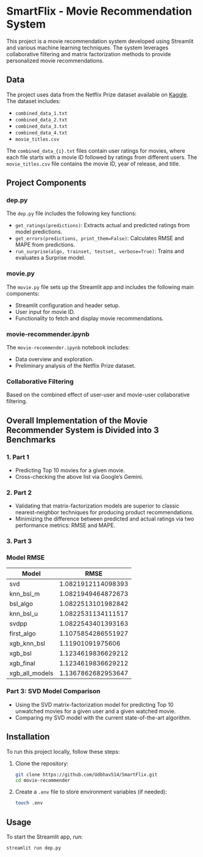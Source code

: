 # SmartFlix - Movie Recommendation System

This project is a movie recommendation system developed using Streamlit and various machine learning techniques. The system leverages collaborative filtering and matrix factorization methods to provide personalized movie recommendations.

## Data

The project uses data from the Netflix Prize dataset available on [Kaggle](https://www.kaggle.com/netflix-inc/netflix-prize-data/data). The dataset includes:
- `combined_data_1.txt`
- `combined_data_2.txt`
- `combined_data_3.txt`
- `combined_data_4.txt`
- `movie_titles.csv`

The `combined_data_{i}.txt` files contain user ratings for movies, where each file starts with a movie ID followed by ratings from different users. The `movie_titles.csv` file contains the movie ID, year of release, and title.

## Project Components

### dep.py
The `dep.py` file includes the following key functions:

- `get_ratings(predictions)`: Extracts actual and predicted ratings from model predictions.
- `get_errors(predictions, print_them=False)`: Calculates RMSE and MAPE from predictions.
- `run_surprise(algo, trainset, testset, verbose=True)`: Trains and evaluates a Surprise model.

### movie.py
The `movie.py` file sets up the Streamlit app and includes the following main components:

- Streamlit configuration and header setup.
- User input for movie ID.
- Functionality to fetch and display movie recommendations.

### movie-recommender.ipynb
The `movie-recommender.ipynb` notebook includes:

- Data overview and exploration.
- Preliminary analysis of the Netflix Prize dataset.


### Collaborative Filtering
Based on the combined effect of user-user and movie-user collaborative filtering.

## Overall Implementation of the Movie Recommender System is Divided into 3 Benchmarks

### 1. Part 1
- Predicting Top 10 movies for a given movie.
- Cross-checking the above list via Google’s Gemini.

### 2. Part 2
- Validating that matrix-factorization models are superior to classic nearest-neighbor techniques for producing product recommendations.
- Minimizing the difference between predicted and actual ratings via two performance metrics: RMSE and MAPE.

### 3. Part 3
### Model RMSE

| Model          | RMSE              |
|----------------|-------------------|
| svd            | 1.0821912114098393|
| knn_bsl_m      | 1.0821949464872673|
| bsl_algo       | 1.0822513101982842|
| knn_bsl_u      | 1.0822531134111517|
| svdpp          | 1.0822543401393163|
| first_algo     | 1.1075854286551927|
| xgb_knn_bsl    | 1.11901091975606  |
| xgb_bsl        | 1.1234619836629212|
| xgb_final      | 1.1234619836629212|
| xgb_all_models | 1.1367862682953647|

### Part 3: SVD Model Comparison

- Using the SVD matrix-factorization model for predicting Top 10 unwatched movies for a given user and a given watched movie.
- Comparing my SVD model with the current state-of-the-art algorithm.

## Installation

To run this project locally, follow these steps:

1. Clone the repository:
    ```bash
    git clone https://github.com/Udbhav514/SmartFlix.git
    cd movie-recommender
    ```

2. Create a `.env` file to store environment variables (if needed):
    ```bash
    touch .env
    ```

## Usage

To start the Streamlit app, run:
```bash
streamlit run dep.py


